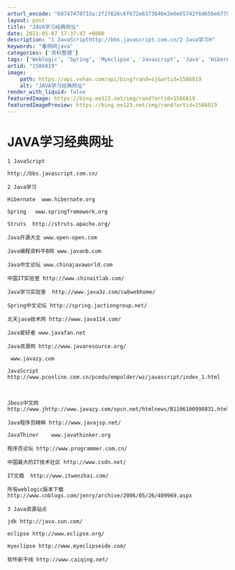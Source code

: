 ```yaml
---
arturl_encode: "68747470733a:2f2f626c6f672e6373646e2e6e65742f6d656e6778696e3834:362f61727469636c652f64657461696c732f31353836383139"
layout: post
title: "JAVA学习经典网址"
date: 2021-05-07 17:37:47 +0800
description: "1 JavaScripthttp://bbs.javascript.com.cn/2 Java学习H"
keywords: "番鸽网java"
categories: ['资料整理']
tags: ['Weblogic', 'Spring', 'Myeclipse', 'Javascript', 'Java', 'Hibernate']
artid: "1586819"
image:
    path: https://api.vvhan.com/api/bing?rand=sj&artid=1586819
    alt: "JAVA学习经典网址"
render_with_liquid: false
featuredImage: https://bing.ee123.net/img/rand?artid=1586819
featuredImagePreview: https://bing.ee123.net/img/rand?artid=1586819
---
```


# JAVA学习经典网址

```
1 JavaScript
```

```
http://bbs.javascript.com.cn/
```

```
2 Java学习
```

```
Hibernate  www.hibernate.org
```

```
Spring   www.springframework.org
```

```
Struts  http://struts.apache.org/
```

```
Java开源大全 www.open-open.com
```

```
Java编程资料牛B网 www.javanb.com
```

```
Java中文论坛 www.chinajavaworld.com
```

```
中国IT实验室 http://www.chinaitlab.com/
```

```
Java学习实验室  http://www.java3z.com/cwbwebhome/
```

```
Spring中文论坛 http://spring.jactiongroup.net/
```

```
北天java技术网 http://www.java114.com/
```

```
Java爱好者 www.javafan.net
```

```
Java资源网 http://www.javaresource.org/
```

```
 www.javazy.com
```

```
JavaScript http://www.pconline.com.cn/pcedu/empolder/wz/javascript/index_1.html
```

```
 
```

```
Jboss中文网 http://www.jhttp://www.javazy.com/spcn.net/htmlnews/B1106100998031.html
```

```
Java程序员精粹 http://www.javajsp.net/
```

```
JavaThiner    www.javathinker.org
```

```
程序员论坛 http://www.programmer.com.cn/
```

```
中国最大的IT技术社区 http://www.csdn.net/
```

```
IT文摘  http://www.itwenzhai.com/
```

```
所有weblogic版本下载  http://www.cnblogs.com/jenry/archive/2006/05/26/409969.aspx
```

```
3 Java资源站点
```

```
jdk http://java.sun.com/
```

```
eclipse http://www.eclipse.org/
```

```
myeclipse http://www.myeclipseide.com/
```

```
软件新干线 http://www.caiqing.net/
```

```
 
```

```
 
```

```
 
```

```
 
```

```
 
```

```
 
```

```
 
```

```
 
```